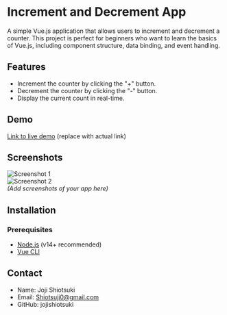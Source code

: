 # Increment and Decrement App

A simple Vue.js application that allows users to increment and decrement a counter. This project is perfect for beginners who want to learn the basics of Vue.js, including component structure, data binding, and event handling.

## Features

- Increment the counter by clicking the "+" button.
- Decrement the counter by clicking the "-" button.
- Display the current count in real-time.

## Demo

[Link to live demo](#) (replace with actual link)

## Screenshots

![Screenshot 1](#)  
![Screenshot 2](#)  
*(Add screenshots of your app here)*

## Installation

### Prerequisites

- [Node.js](https://nodejs.org/en/) (v14+ recommended)
- [Vue CLI](https://cli.vuejs.org/)

## Contact
- Name: Joji Shiotsuki
- Email: Shiotsuji0@gmail.com
- GitHub: jojishiotsuki
